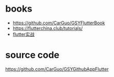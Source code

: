 # books
- https://github.com/CarGuo/GSYFlutterBook
- https://flutterchina.club/tutorials/
- [flutter实战](https://book.flutterchina.club/)

# source code
https://github.com/CarGuo/GSYGithubAppFlutter
